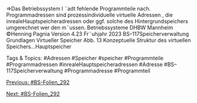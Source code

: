 ⇒Das Betriebssystem l ¨adt fehlende Programmteile nach.
Programmadressen sind prozessindividuelle virtuelle Adressen , die inrealeHauptspeicheradressen
oder ggf. solche des Hintergrundspeichers umgerechnet wer den m¨ussen.
Betriebssysteme DHBW Mannheim ©Henning Pagnia Version 4.23 Fr¨uhjahr 2023 BS–117Speicherverwaltung Grundlagen Virtueller Speicher
Abb. 13 Konzeptuelle Struktur des virtuellen Speichers...Hauptspeicher

   Tags & Topics:
   #Adressen
   #Speicher
   #speicher
   #Programmteile
   #Programmadressen
   #inrealeHauptspeicheradressen
   #Adresse
   #BS–117Speicherverwaltung
   #Programmadresse
   #Programmteil

[Previous: #BS-Folien_292](BS-Folien_292.md)

[Next: #BS-Folien_292](BS-Folien_292.md)